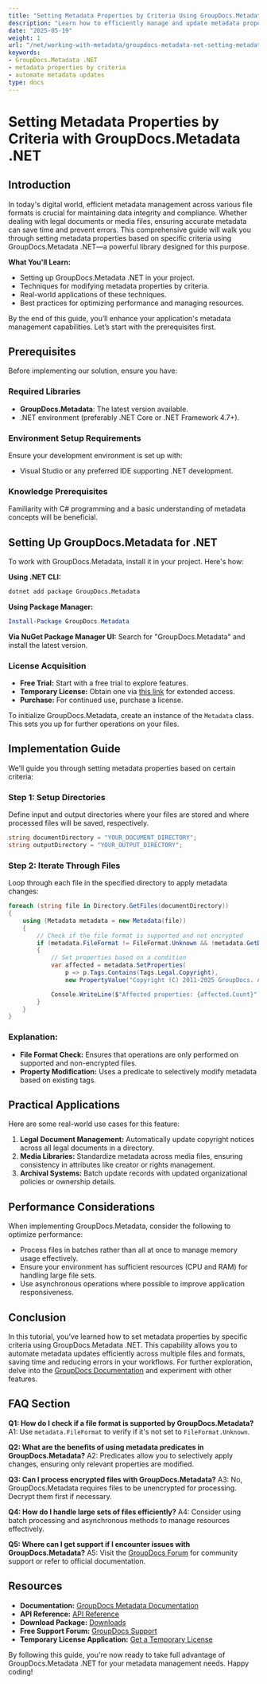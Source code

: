 ```yaml
---
title: "Setting Metadata Properties by Criteria Using GroupDocs.Metadata .NET&#58; A Comprehensive Guide"
description: "Learn how to efficiently manage and update metadata properties using GroupDocs.Metadata .NET. This guide covers setting criteria, optimizing performance, and practical applications."
date: "2025-05-19"
weight: 1
url: "/net/working-with-metadata/groupdocs-metadata-net-setting-metadata-properties-criteria/"
keywords:
- GroupDocs.Metadata .NET
- metadata properties by criteria
- automate metadata updates
type: docs
---
```

# Setting Metadata Properties by Criteria with GroupDocs.Metadata .NET

## Introduction

In today's digital world, efficient metadata management across various file formats is crucial for maintaining data integrity and compliance. Whether dealing with legal documents or media files, ensuring accurate metadata can save time and prevent errors. This comprehensive guide will walk you through setting metadata properties based on specific criteria using GroupDocs.Metadata .NET—a powerful library designed for this purpose.

**What You'll Learn:**
- Setting up GroupDocs.Metadata .NET in your project.
- Techniques for modifying metadata properties by criteria.
- Real-world applications of these techniques.
- Best practices for optimizing performance and managing resources.

By the end of this guide, you’ll enhance your application's metadata management capabilities. Let’s start with the prerequisites first.

## Prerequisites

Before implementing our solution, ensure you have:

### Required Libraries
- **GroupDocs.Metadata**: The latest version available.
- .NET environment (preferably .NET Core or .NET Framework 4.7+).

### Environment Setup Requirements
Ensure your development environment is set up with:
- Visual Studio or any preferred IDE supporting .NET development.

### Knowledge Prerequisites
Familiarity with C# programming and a basic understanding of metadata concepts will be beneficial.

## Setting Up GroupDocs.Metadata for .NET

To work with GroupDocs.Metadata, install it in your project. Here's how:

**Using .NET CLI:**
```bash
dotnet add package GroupDocs.Metadata
```

**Using Package Manager:**
```powershell
Install-Package GroupDocs.Metadata
```

**Via NuGet Package Manager UI:**
Search for "GroupDocs.Metadata" and install the latest version.

### License Acquisition
- **Free Trial:** Start with a free trial to explore features.
- **Temporary License:** Obtain one via [this link](https://purchase.groupdocs.com/temporary-license/) for extended access.
- **Purchase:** For continued use, purchase a license.

To initialize GroupDocs.Metadata, create an instance of the `Metadata` class. This sets you up for further operations on your files.

## Implementation Guide

We’ll guide you through setting metadata properties based on certain criteria:

### Step 1: Setup Directories
Define input and output directories where your files are stored and where processed files will be saved, respectively.
```csharp
string documentDirectory = "YOUR_DOCUMENT_DIRECTORY";
string outputDirectory = "YOUR_OUTPUT_DIRECTORY";
```

### Step 2: Iterate Through Files
Loop through each file in the specified directory to apply metadata changes:
```csharp
foreach (string file in Directory.GetFiles(documentDirectory))
{
    using (Metadata metadata = new Metadata(file))
    {
        // Check if the file format is supported and not encrypted
        if (metadata.FileFormat != FileFormat.Unknown && !metadata.GetDocumentInfo().IsEncrypted)
        {
            // Set properties based on a condition
            var affected = metadata.SetProperties(
                p => p.Tags.Contains(Tags.Legal.Copyright), 
                new PropertyValue("Copyright (C) 2011-2025 GroupDocs. All Rights Reserved."));

            Console.WriteLine($"Affected properties: {affected.Count}");
        }
    }
}
```
### Explanation:
- **File Format Check:** Ensures that operations are only performed on supported and non-encrypted files.
- **Property Modification:** Uses a predicate to selectively modify metadata based on existing tags.

## Practical Applications

Here are some real-world use cases for this feature:
1. **Legal Document Management:** Automatically update copyright notices across all legal documents in a directory.
2. **Media Libraries:** Standardize metadata across media files, ensuring consistency in attributes like creator or rights management.
3. **Archival Systems:** Batch update records with updated organizational policies or ownership details.

## Performance Considerations

When implementing GroupDocs.Metadata, consider the following to optimize performance:
- Process files in batches rather than all at once to manage memory usage effectively.
- Ensure your environment has sufficient resources (CPU and RAM) for handling large file sets.
- Use asynchronous operations where possible to improve application responsiveness.

## Conclusion

In this tutorial, you’ve learned how to set metadata properties by specific criteria using GroupDocs.Metadata .NET. This capability allows you to automate metadata updates efficiently across multiple files and formats, saving time and reducing errors in your workflows. For further exploration, delve into the [GroupDocs Documentation](https://docs.groupdocs.com/metadata/net/) and experiment with other features.

## FAQ Section

**Q1: How do I check if a file format is supported by GroupDocs.Metadata?**
A1: Use `metadata.FileFormat` to verify if it's not set to `FileFormat.Unknown`.

**Q2: What are the benefits of using metadata predicates in GroupDocs.Metadata?**
A2: Predicates allow you to selectively apply changes, ensuring only relevant properties are modified.

**Q3: Can I process encrypted files with GroupDocs.Metadata?**
A3: No, GroupDocs.Metadata requires files to be unencrypted for processing. Decrypt them first if necessary.

**Q4: How do I handle large sets of files efficiently?**
A4: Consider using batch processing and asynchronous methods to manage resources effectively.

**Q5: Where can I get support if I encounter issues with GroupDocs.Metadata?**
A5: Visit the [GroupDocs Forum](https://forum.groupdocs.com/c/metadata/) for community support or refer to official documentation.

## Resources
- **Documentation:** [GroupDocs Metadata Documentation](https://docs.groupdocs.com/metadata/net/)
- **API Reference:** [API Reference](https://reference.groupdocs.com/metadata/net/)
- **Download Package:** [Downloads](https://releases.groupdocs.com/metadata/net/)
- **Free Support Forum:** [GroupDocs Support](https://forum.groupdocs.com/c/metadata/)
- **Temporary License Application:** [Get a Temporary License](https://purchase.groupdocs.com/temporary-license/)

By following this guide, you're now ready to take full advantage of GroupDocs.Metadata .NET for your metadata management needs. Happy coding!
